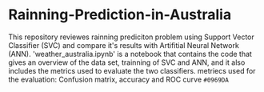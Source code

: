 # Rainning-Prediction-in-Australia
This repository reviewes rainning prediciton problem using Support Vector Classifier (SVC) and compare it's results with Artifitial Neural Network (ANN).
'weather_australia.ipynb' is a notebook that contains the code that gives an overview of the data set, trainning of SVC and ANN, and it also includes the metrics used to evaluate the two classifiers.
metriecs used for the evaluation: Confusion matrix, accuracy and ROC curve
`#0969DA`
